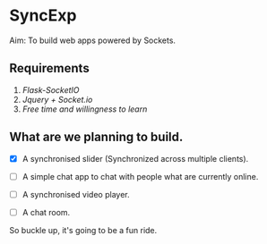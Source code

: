 # SyncExp
Aim: To build web apps powered by Sockets.

## Requirements

1. *Flask-SocketIO*
2. *Jquery + Socket.io*
3. *Free time and willingness to learn*

## What are we planning to build.

- [x] A synchronised slider (Synchronized across multiple clients).
- [ ]  A simple chat app to chat with people what are currently online.
- [ ] A synchronised video player.
- [ ] A chat room.


So buckle up, it's going to be a fun ride.

